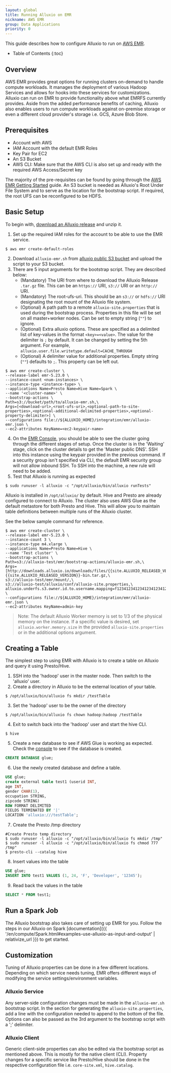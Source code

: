 ```yaml
---
layout: global
title: Running Alluxio on EMR
nickname: AWS EMR
group: Data Applications
priority: 0
---
```


This guide describes how to configure Alluxio to run on [AWS EMR](https://aws.amazon.com/emr/).

* Table of Contents
{:toc}

## Overview

AWS EMR provides great options for running clusters on-demand to handle compute workloads. It manages the
deployment of various Hadoop Services and allows for hooks into these services for customizations. Alluxio
can run on EMR to provide functionality above what EMRFS currently provides. Aside from the added performance
benefits of caching, Alluxio also enables users to run compute workloads against on-premise storage or even a
different cloud provider's storage i.e. GCS, Azure Blob Store.

## Prerequisites

* Account with AWS
* IAM Account with the default EMR Roles
* Key Pair for EC2
* An S3 Bucket
* AWS CLI: Make sure that the AWS CLI is also set up and ready with the required AWS Access/Secret key

The majority of the pre-requisites can be found by going through the
[AWS EMR Getting Started](https://docs.aws.amazon.com/emr/latest/ManagementGuide/emr-gs.html) guide.
An S3 bucket is needed as Alluxio's Root Under File System and to serve as the location for the
bootstrap script.
If required, the root UFS can be reconfigured to be HDFS.

## Basic Setup

To begin with, [download an Alluxio release](https://www.alluxio.io/download) and unzip it.

1. Set up the required IAM roles for the account to be able to use the EMR service.
```console
$ aws emr create-default-roles
```
2. Download `alluxio-emr.sh` from [alluxio public S3 bucket](https://alluxio-public.s3.amazonaws.com/emr/2.0.1/alluxio-emr.sh) and
upload the script to your S3 bucket.
3. There are 5 input arguments for the bootstrap script. They are described below:
    - (Mandatory) The URI from where to download the Alluxio Release `.tar.gz` file.
    This can be an `https://` URI, `s3://` URI or an `http://` URI.
    - (Mandatory) The root-ufs-uri.
      This should be an `s3://` or `hdfs://` URI designating the root mount of the Alluxio file
      system.
    - (Optional) A path path to a remote `alluxio-site.properties` that is used during the bootstrap process.
      Properties in this file will be set on all master+worker nodes.
      Can be set to empty string (`""`) to ignore.
    - (Optional) Extra alluxio options.
      These are specified as a delimited list of key-values in the
      format `<key>=<value>`.
      The value for the delimiter is `;` by default.
      It can be changed by setting the 5th argument.
      For example, `alluxio.user.file.writetype.default=CACHE_THROUGH`
    - (Optional) A delimiter value for additional properties.
      Empty string (`""`) defaults to `;`.
      This property can be left out.
```console
$ aws emr create-cluster \
--release-label emr-5.23.0 \
--instance-count <num-instances> \
--instance-type <instance-type> \
--applications Name=Presto Name=Hive Name=Spark \
--name '<cluster-name>' \
--bootstrap-actions \
Path=s3://bucket/path/to/alluxio-emr.sh,\
Args=[<download-url>,<root-ufs-uri>,<optional-path-to-site-properties>,<optional-additional-delimited-properties>,<optional-property-delimiter>] \
--configurations file://${ALLUXIO_HOME}/integration/emr/alluxio-emr.json \
--ec2-attributes KeyName=<ec2-keypair-name>
```
4. On the [EMR Console](https://console.aws.amazon.com/elasticmapreduce/home), you should be able to
see the cluster going through the different stages of setup.
Once the cluster is in the 'Waiting' stage, click on the cluster details to get the
'Master public DNS'.
SSH into this instance using the keypair provided in the previous command.
If a security group isn't specified via CLI, the default EMR security group will not allow inbound
SSH.
To SSH into the machine, a new rule will need to be added.
5. Test that Alluxio is running as expected
```console
$ sudo runuser -l alluxio -c "/opt/alluxio/bin/alluxio runTests"
```

Alluxio is installed in `/opt/alluxio/` by default.
Hive and Presto are already configured to connect to Alluxio.
The cluster also uses AWS Glue as the default metastore for both Presto and Hive.
This will allow you to maintain table definitions between multiple runs of the Alluxio cluster.

See the below sample command for reference.

```console
$ aws emr create-cluster \
--release-label emr-5.23.0 \
--instance-count 3 \
--instance-type m4.xlarge \
--applications Name=Presto Name=Hive \
--name 'Test cluster' \
--bootstrap-actions \
Path=s3://alluxio-test/emr/bootstrap-actions/alluxio-emr.sh,\
Args=[http://downloads.alluxio.io/downloads/files/{{site.ALLUXIO_RELEASED_VERSION}}/alluxio-{{site.ALLUXIO_RELEASED_VERSION}}-bin.tar.gz,\
s3://alluxio-test/emr/mount/,\
s3://alluxio-test/alluxio/conf/alluxio-site.properties,\
alluxio.underfs.s3.owner.id.to.username.mapping=f1234123412341234123412341234123412341234123412341234123412341234=hadoop] \
--configurations file://${ALLUXIO_HOME}/integration/emr/alluxio-emr.json \
--ec2-attributes KeyName=admin-key
```

> Note: The default Alluxio Worker memory is set to 1/3 of the physical memory on the instance.
If a specific value is desired, set `alluxio.worker.memory.size` in the provided
`alluxio-site.properties` or in the additional options argument.

## Creating a Table

The simplest step to using EMR with Alluxio is to create a table on Alluxio and query it using Presto/Hive.

1. SSH into the 'hadoop' user in the master node. Then switch to the 'alluxio' user.
2. Create a directory in Alluxio to be the external location of your table.
```console
$ /opt/alluxio/bin/alluxio fs mkdir /testTable
```
3. Set the 'hadoop' user to be the owner of the directory
```console
$ /opt/alluxio/bin/alluxio fs chown hadoop:hadoop /testTable
```
4. Exit to switch back into the 'hadoop' user and start the hive CLI.
```console
$ hive
```
5. Create a new database to see if AWS Glue is working as expected. Check the [console](https://console.aws.amazon.com/glue/home)
to see if the database is created.
```sql
CREATE DATABASE glue;
```
6. Use the newly created database and define a table.
```sql
USE glue;
create external table test1 (userid INT,
age INT,
gender CHAR(1),
occupation STRING,
zipcode STRING)
ROW FORMAT DELIMITED
FIELDS TERMINATED BY '|'
LOCATION 'alluxio:///testTable';
```
7. Create the Presto /tmp directory
```console
#Create Presto temp directory
$ sudo runuser -l alluxio -c "/opt/alluxio/bin/alluxio fs mkdir /tmp"
$ sudo runuser -l alluxio -c "/opt/alluxio/bin/alluxio fs chmod 777 /tmp"
$ presto-cli --catalog hive
```
8. Insert values into the table
```sql
USE glue;
INSERT INTO test1 VALUES (1, 24, 'F', 'Developer', '12345');
```
9. Read back the values in the table
```sql
SELECT * FROM test1;
```

## Run a Spark Job

The Alluxio bootstrap also takes care of setting up EMR for you.
Follow the steps in our Alluxio on Spark
[documentation]({{ '/en/compute/Spark.html#examples-use-alluxio-as-input-and-output' | relativize_url }})
to get started.

## Customization

Tuning of Alluxio properties can be done in a few different locations.
Depending on which service needs tuning, EMR offers different ways of modifying the service
settings/environment variables.

### Alluxio Service

Any server-side configuration changes must be made in the `alluxio-emr.sh` bootstrap script.
In the section for generating the `alluxio-site.properties`, add a line with the configuration
needed to append to the bottom of the file.
Options can also be passed as the 3rd argument to the bootstrap script with a ';' delimiter.

### Alluxio Client

Generic client-side properties can also be edited via the bootstrap script as mentioned above. This is mostly for the native
client (CLI). Property changes for a specific service like Presto/Hive should be done in the respective configuration file
i.e. `core-site.xml`, `hive.catalog`.
